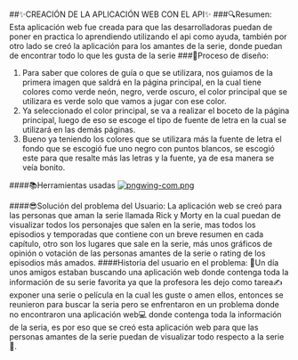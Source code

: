 ##✨CREACIÓN DE LA APLICACIÓN WEB CON EL API✨
###🔍Resumen:
Esta aplicación web fue creada para que las desarrolladoras puedan de poner en practica lo aprendiendo utilizando el api como ayuda, también por otro lado se creó la aplicación para los amantes de la serie, donde puedan de encontrar todo lo que les gusta de la serie
###🦋Proceso de diseño:  
1. Para saber que colores de guía o que se utilizara, nos guiamos de la primera imagen que saldrá en la página principal, en la cual tiene colores como verde neón, negro, verde oscuro, el color principal que se utilizara es verde solo que vamos a jugar con ese color.
2.	Ya seleccionado el color principal, se va a realizar el boceto de la página principal, luego de eso se escoge el tipo de fuente de letra en la cual se utilizará en las demás páginas.
3.	Bueno ya teniendo los colores que se utilizara más la fuente de letra el fondo que se escogió fue uno negro con puntos blancos, se escogió este para que resalte más las letras y la fuente, ya de esa manera se veía bonito. 

####📚Herramientas usadas
[![pngwing-com.png](https://i.postimg.cc/6qyhr4j6/pngwing-com.png)](https://postimg.cc/YLBgk0BT)

####😎Solución del problema del Usuario:
La aplicación web se creó para las personas que aman la serie llamada Rick y Morty en la cual puedan de visualizar todos los personajes que salen en la serie, mas todos los episodios y temporadas que contiene con un breve resumen en cada capítulo, otro son los lugares que sale en la serie, más unos gráficos de opinión o votación de las personas amantes de la serie o rating de los episodios más amados.
####Historia del usuario en el problema: 
🤙Un día unos amigos estaban buscando una aplicación web donde contenga toda la información de su serie favorita ya que la profesora les dejo como tarea✍️ exponer una serie o película en la cual les guste o amen ellos, entonces se reunieron para buscar la seria pero se enfrentaron en un problema donde no encontraron una aplicación web💻  donde contenga toda la información de la seria, es por eso que se creó esta aplicación web para que las personas amantes de la serie puedan de visualizar todo respecto a la serie🌻. 
